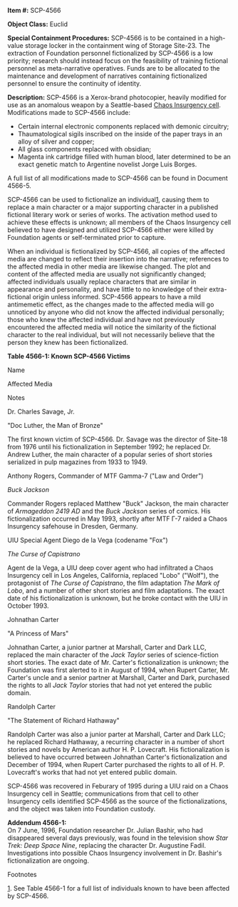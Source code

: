**Item #:** SCP-4566

**Object Class:** Euclid

**Special Containment Procedures:** SCP-4566 is to be contained in a high-value storage locker in the containment wing of Storage Site-23. The extraction of Foundation personnel fictionalized by SCP-4566 is a low priority; research should instead focus on the feasibility of training fictional personnel as meta-narrative operatives. Funds are to be allocated to the maintenance and development of narratives containing fictionalized personnel to ensure the continuity of identity.

**Description:** SCP-4566 is a Xerox-brand photocopier, heavily modified for use as an anomalous weapon by a Seattle-based [Chaos Insurgency cell](/barrels-of-prose). Modifications made to SCP-4566 include:

*   Certain internal electronic components replaced with demonic circuitry;
*   Thaumatological sigils inscribed on the inside of the paper trays in an alloy of silver and copper;
*   All glass components replaced with obsidian;
*   Magenta ink cartridge filled with human blood, later determined to be an exact genetic match to Argentine novelist Jorge Luis Borges.

A full list of all modifications made to SCP-4566 can be found in Document 4566-5.

SCP-4566 can be used to fictionalize an individual[1](javascript:;), causing them to replace a main character or a major supporting character in a published fictional literary work or series of works. The activation method used to achieve these effects is unknown; all members of the Chaos Insurgency cell believed to have designed and utilized SCP-4566 either were killed by Foundation agents or self-terminated prior to capture.

When an individual is fictionalized by SCP-4566, all copies of the affected media are changed to reflect their insertion into the narrative; references to the affected media in other media are likewise changed. The plot and content of the affected media are usually not significantly changed; affected individuals usually replace characters that are similar in appearance and personality, and have little to no knowledge of their extra-fictional origin unless informed. SCP-4566 appears to have a mild antimemetic effect, as the changes made to the affected media will go unnoticed by anyone who did not know the affected individual personally; those who knew the affected individual and have not previously encountered the affected media will notice the similarity of the fictional character to the real individual, but will not necessarily believe that the person they knew has been fictionalized.

**Table 4566-1: Known SCP-4566 Victims**  

Name

Affected Media

Notes

Dr. Charles Savage, Jr.

"Doc Luther, the Man of Bronze"

The first known victim of SCP-4566. Dr. Savage was the director of Site-18 from 1976 until his fictionalization in September 1992; he replaced Dr. Andrew Luther, the main character of a popular series of short stories serialized in pulp magazines from 1933 to 1949.

Anthony Rogers, Commander of MTF Gamma-7 ("Law and Order")

_Buck Jackson_

Commander Rogers replaced Matthew "Buck" Jackson, the main character of _Armageddon 2419 AD_ and the _Buck Jackson_ series of comics. His fictionalization occurred in May 1993, shortly after MTF Γ-7 raided a Chaos Insurgency safehouse in Dresden, Germany.

UIU Special Agent Diego de la Vega (codename "Fox")

_The Curse of Capistrano_

Agent de la Vega, a UIU deep cover agent who had infiltrated a Chaos Insurgency cell in Los Angeles, California, replaced "Lobo" ("Wolf"), the protagonist of _The Curse of Capistrano_, the film adaptation _The Mark of Lobo_, and a number of other short stories and film adaptations. The exact date of his fictionalization is unknown, but he broke contact with the UIU in October 1993.

Johnathan Carter

"A Princess of Mars"

Johnathan Carter, a junior partner at Marshall, Carter and Dark LLC, replaced the main character of the _Jack Taylor_ series of science-fiction short stories. The exact date of Mr. Carter's fictionalization is unknown; the Foundation was first alerted to it in August of 1994, when Rupert Carter, Mr. Carter's uncle and a senior partner at Marshall, Carter and Dark, purchased the rights to all _Jack Taylor_ stories that had not yet entered the public domain.

Randolph Carter

"The Statement of Richard Hathaway"

Randolph Carter was also a junior parter at Marshall, Carter and Dark LLC; he replaced Richard Hathaway, a recurring character in a number of short stories and novels by American author H. P. Lovecraft. His fictionalization is believed to have occurred between Johnathan Carter's fictionalization and December of 1994, when Rupert Carter purchased the rights to all of H. P. Lovecraft's works that had not yet entered public domain.

SCP-4566 was recovered in Feburary of 1995 during a UIU raid on a Chaos Insurgency cell in Seattle; communications from that cell to other Insurgency cells identified SCP-4566 as the source of the fictionalizations, and the object was taken into Foundation custody.

**Addendum 4566-1:**  
On 7 June, 1996, Foundation researcher Dr. Julian Bashir, who had disappeared several days previously, was found in the television show _Star Trek: Deep Space Nine_, replacing the character Dr. Augustine Fadil. Investigations into possible Chaos Insurgency involvement in Dr. Bashir's fictionalization are ongoing.

Footnotes

[1](javascript:;). See Table 4566-1 for a full list of individuals known to have been affected by SCP-4566.